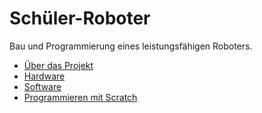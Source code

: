 # Schüler-Roboter

Bau und Programmierung eines leistungsfähigen Roboters.

* [Über das Projekt](project)
* [Hardware](#)
* [Software](#)
* [Programmieren mit Scratch](#)
